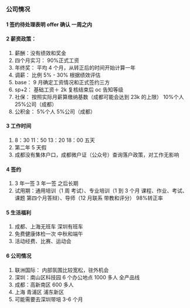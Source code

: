 ### 公司情况

#### 1 签约待处理表明 offer 确认 一周之内

#### 2 薪资政策：

1. 薪酬：没有绩效和奖金
2. 四个月实习： 90%正式工资
3. 年终奖： 平均 4 个月，从转正后的时间开始计算一年
4. 调薪： 比例 5% - 30% 根据绩效评估
5. base： 9 月确定工资情况和正式签约三方
6. sp+2： 基础工资＋ 2k 复核结束后 oc 告知等级
7. 社保： 按照实际月薪算缴纳基数（成都可能会达到 23k 的上限） 10%个人 25%公司（成都）
8. 公积金： 5%个人 5%公司（成都）

#### 3 工作时间

1. 8：30 11：50 13：20 18：00 五天
2. 第二年 5 天假
3. 成都没有集体户口，成都微户证（公众号）查询落户政策，对工作无影响

#### 4 签约

1. 3 年一签 3 年一签 之后长期
2. 试用期：通用培训（1 周 考试）、专业培训（1 到 3 个月 课程、作业、考试、课题 第四个月答辩）、导师（12 月联系 带教和评分） 98%转正率

#### 5 生活福利

1. 成都、上海无班车 深圳有班车
2. 免费健康体检一次 中秋和端午
3. 活动经费、比赛、运动会

#### 6 公司情况

1. 联洲国际： 内部氛围比较宽松，驻外机会
2. 深圳：南山区科技园 6 个办公地点 1000 多人 全产品线
3. 成都：高新南区 600 多人
4. 上海 青浦区 浦东新区
5. 可能需要去深圳带培 3-6 个月
